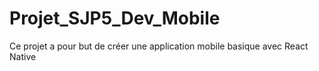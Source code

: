 # Projet_SJP5_Dev_Mobile
Ce projet a pour but de créer une application mobile basique avec React Native
